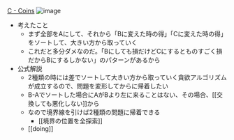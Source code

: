 
[C - Coins](https://atcoder.jp/contests/agc018/tasks/agc018_c)
![image](https://gyazo.com/a699700f574f70d6d75e4d04dcf31e26/thumb/1000)
- 考えたこと
    - まず全部をAにして、それから「Bに変えた時の得」「Cに変えた時の得」をソートして、大きい方から取っていく
    - これだと多分ダメなのだ。「Bにしても損だけどCにするとものすごく損だからBにするしかない」のパターンがあるから
- 公式解説
    - 2種類の時には差でソートして大きい方から取っていく貪欲アルゴリズムが成立するので、問題を変形してからに帰着したい
    - B-Aでソートした場合にAがBより左に来ることはない、その場合、[[交換しても悪化しない]]から
    - なので境界線を引けば2種類の問題に帰着できる
        - [[境界の位置を全探索]]
    - [[doing]]
